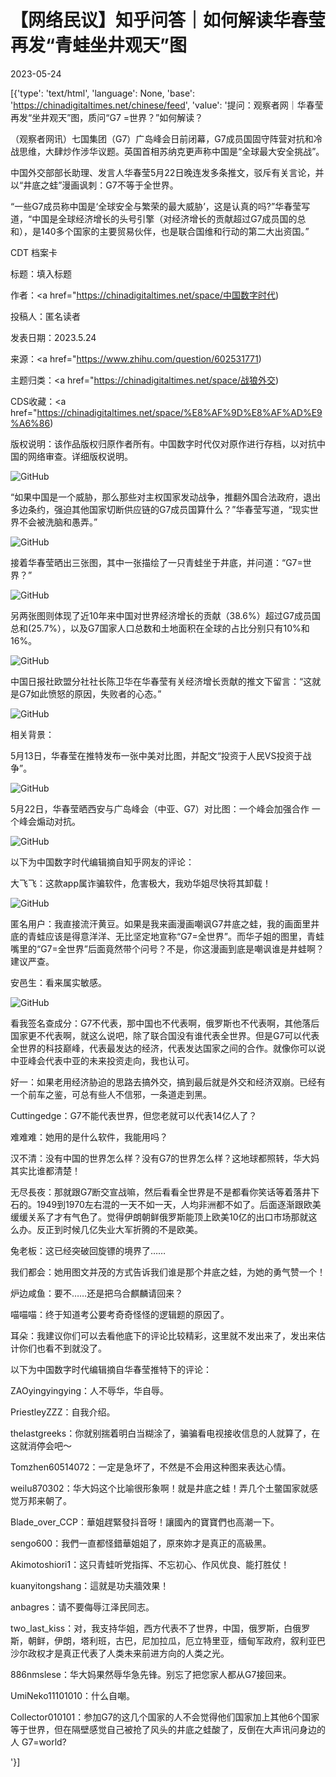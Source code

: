 # 【网络民议】知乎问答｜如何解读华春莹再发“青蛙坐井观天”图

2023-05-24

[{'type': 'text/html', 'language': None, 'base': 'https://chinadigitaltimes.net/chinese/feed', 'value': '提问：观察者网｜华春莹再发“坐井观天”图，质问“G7 =世界？”如何解读？

（观察者网讯）七国集团（G7）广岛峰会日前闭幕，G7成员国固守阵营对抗和冷战思维，大肆炒作涉华议题。英国首相苏纳克更声称中国是“全球最大安全挑战”。

中国外交部部长助理、发言人华春莹5月22日晚连发多条推文，驳斥有关言论，并以“井底之蛙”漫画讽刺：G7不等于全世界。

“一些G7成员称中国是‘全球安全与繁荣的最大威胁’，这是认真的吗?”华春莹写道，“中国是全球经济增长的头号引擎（对经济增长的贡献超过G7成员国的总和），是140多个国家的主要贸易伙伴，也是联合国维和行动的第二大出资国。”



CDT 档案卡

标题：填入标题

作者：<a href="https://chinadigitaltimes.net/space/中国数字时代)

投稿人：匿名读者

发表日期：2023.5.24

来源：<a href="https://www.zhihu.com/question/602531771)

主题归类：<a href="https://chinadigitaltimes.net/space/战狼外交)

CDS收藏：<a href="https://chinadigitaltimes.net/space/%E8%AF%9D%E8%AF%AD%E9%A6%86)

版权说明：该作品版权归原作者所有。中国数字时代仅对原作进行存档，以对抗中国的网络审查。详细版权说明。





![GitHub](https://chinadigitaltimes.net/chinese/files/2023/05/image-1684928648618.png)

“如果中国是一个威胁，那么那些对主权国家发动战争，推翻外国合法政府，退出多边条约，强迫其他国家切断供应链的G7成员国算什么？”华春莹写道，“现实世界不会被洗脑和愚弄。”

![GitHub](https://chinadigitaltimes.net/chinese/files/2023/05/image-1684928658448.png)

接着华春莹晒出三张图，其中一张描绘了一只青蛙坐于井底，并问道：“G7=世界？”

![GitHub](https://chinadigitaltimes.net/chinese/files/2023/05/image-1684928668105.png)

另两张图则体现了近10年来中国对世界经济增长的贡献（38.6%）超过G7成员国总和(25.7%），以及G7国家人口总数和土地面积在全球的占比分别只有10%和16%。

![GitHub](https://chinadigitaltimes.net/chinese/files/2023/05/image-1684928681393.png)

中国日报社欧盟分社社长陈卫华在华春莹有关经济增长贡献的推文下留言：“这就是G7如此愤怒的原因，失败者的心态。”

![GitHub](https://chinadigitaltimes.net/chinese/files/2023/05/image-1684928693632.png)

相关背景：

5月13日，华春莹在推特发布一张中美对比图，并配文“投资于人民VS投资于战争”。

![GitHub](https://chinadigitaltimes.net/chinese/files/2023/05/image-1684928759123.png)

5月22日，华春莹晒西安与广岛峰会（中亚、G7）对比图：一个峰会加强合作 一个峰会煽动对抗。

![GitHub](https://chinadigitaltimes.net/chinese/files/2023/05/image-1684928879539.png)

以下为中国数字时代编辑摘自知乎网友的评论：



大飞飞：这款app属诈骗软件，危害极大，我劝华姐尽快将其卸载！

![GitHub](https://chinadigitaltimes.net/chinese/files/2023/05/image-1684928934401.png)

匿名用户：我直接流汗黄豆。如果是我来画漫画嘲讽G7井底之蛙，我的画面里井底的青蛙应该是得意洋洋、无比坚定地宣称“G7=全世界”。而华子姐的图里，青蛙嘴里的“G7=全世界”后面竟然带个问号？不是，你这漫画到底是嘲讽谁是井蛙啊？建议严查。

安邑生：看来属实敏感。

![GitHub](https://chinadigitaltimes.net/chinese/files/2023/05/image-1684928985741.png)

看我签名查成分：G7不代表，那中国也不代表啊，俄罗斯也不代表啊，其他落后国家更不代表啊，就这么说吧，除了联合国没有谁代表全世界。但是G7可以代表全世界的科技巅峰，代表最发达的经济，代表发达国家之间的合作。就像你可以说中亚峰会代表中亚的未来投资走向，我也认可。

好一：如果老用经济胁迫的思路去搞外交，搞到最后就是外交和经济双崩。已经有一个前车之鉴，可总有些人不信邪，一条道走到黑。

Cuttingedge：G7不能代表世界，但您老就可以代表14亿人了？

难难难：她用的是什么软件，我能用吗？

汉不清：没有中国的世界怎么样？没有G7的世界怎么样？这地球都照转，华大妈其实比谁都清楚！

无尽長夜：那就跟G7断交宣战嘛，然后看看全世界是不是都看你笑话等着落井下石的。1949到1970左右混的一天不如一天，人均非洲都不如了。后面逐渐跟欧美缓缓关系了才有气色了。觉得伊朗朝鲜俄罗斯能顶上欧美10亿的出口市场那就这么办。反正到时候几亿失业大军折腾的不是欧美。

兔老板：这已经突破回旋镖的境界了……

我们都会：她用图文并茂的方式告诉我们谁是那个井底之蛙，为她的勇气赞一个！

炉边咸鱼：要不……还是把乌合麒麟请回来？

喵喵喵：终于知道考公要考奇奇怪怪的逻辑题的原因了。

耳朵：我建议你们可以去看他底下的评论比较精彩，这里就不发出来了，发出来估计你们也看不到就没了。



以下为中国数字时代编辑摘自华春莹推特下的评论：



ZAOyingyingying：人不辱华，华自辱。

PriestleyZZZ：自我介绍。

thelastgreeks：你就别揣着明白当糊涂了，骗骗看电视接收信息的人就算了，在这就消停会吧～ 

Tomzhen60514072：一定是急坏了，不然是不会用这种图来表达心情。

weilu870302：华大妈这个比喻很形象啊！就是井底之蛙！弄几个土鳖国家就感觉万邦来朝了。

Blade_over_CCP：華姐趕緊發抖音呀！讓國內的寶寶們也高潮一下。

sengo600：我們一直都怪錯華姐姐了，原來妳才是真正的高級黑。

Akimotoshiori1：这只青蛙听党指挥、不忘初心、作风优良、能打胜仗！

kuanyitongshang：這就是功夫牆效果！

anbagres：请不要侮辱江泽民同志。

two_last_kiss：对，我支持华姐，西方代表不了世界，中国，俄罗斯，白俄罗斯，朝鲜，伊朗，塔利班，古巴，尼加拉瓜，厄立特里亚，缅甸军政府，叙利亚巴沙尔政权才是真正代表了人类未来前进方向的人类之光。

886nmslese：华大妈果然辱华急先锋。别忘了把您家人都从G7接回来。

UmiNeko11101010：什么自嘲。

Collector010101：参加G7的这几个国家的人不会觉得他们国家加上其他6个国家等于世界，但在隔壁感觉自己被抢了风头的井底之蛙酸了，反倒在大声讯问身边的人 G7=world?

'}]
